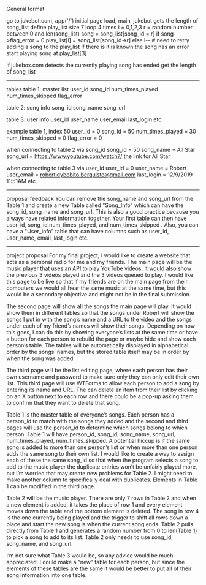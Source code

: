 General format

go to jukebot.com, app('/')
  initial page load, main_jukebot
    gets the length of song_list
    define play_list size 7
    loop 4 times i = 0,1,2,3
      r = random number between 0 and len(song_list)
      song = song_list[song_id = r]
      if song->flag_error = 0
        play_list[i] = song_list[song_id->r]
      else
        i-- # need to retry adding a song to the play_list if there is it is known the song has an error
    start playing song at play_list[3]

  if jukebox.com detects the currently playing song has ended
    get the length of song_list
    

----
tables
  table 1: master list
    user_id
    song_id
    num_times_played
    num_times_skipped
    flag_error
  
  table 2: song info
    song_id
    song_name
    song_url
    
  table 3: user info
    user_id
    user_name
    user_email
    last_login
    etc.
    
example
  table 1, index 50
    user_id = 0
    song_id = 50
    num_times_played = 30
    num_times_skipped = 0
    flag_error = 0
  
  when connecting to table 2 via song_id
    song_id = 50
    song_name = All Star
    song_url = https://www.youtube.com/watch?/ the link for All Star
    
  when connecting to table 3 via user_id
    user_id = 0
    user_name = Robert
    user_email = robertidybobito.berquiste@gmail.com
    last_login = 12/9/2019 11:51AM
    etc.
    
----
proposal feedback
You can remove the song_name and song_url from the Table 1 and create a new Table called "Song_Info" which can have the song_id, song_name and song_url. This is also a good practice because you always have related information together. Your first table can then have user_id, song_id,num_times_played, and num_times_skipped . Also, you can have a "User_info" table that can have columns such as  user_id, user_name, email, last_login etc.

----
project proposal
For my final project, I would like to create a website that acts as a personal radio for me and my friends. The main page will be the music player that uses an API to play YouTube videos. It would also show the previous 3 videos played and the 3 videos queued to play. I would like this page to be live so that if my friends are on the main page from their computers we would all hear the same music at the same time, but this would be a secondary objective and might not be in the final submission.

The second page will show all the songs the main page will play. It would show them in different tables so that the songs under Robert will show the songs I put in with the song’s name and a URL to the video and the songs under each of my friend’s names will show their songs. Depending on how this goes, I can do this by showing everyone’s lists at the same time or have a button for each person to rebuild the page or maybe hide and show each person’s table. The tables will be automatically displayed in alphabetical order by the songs’ names, but the stored table itself may be in order by when the song was added.

The third page will be the list editing page, where each person has their own username and password to make sure only they can only edit their own list. This third page will use WTForms to allow each person to add a song by entering its name and URL. The can delete an item from their list by clicking on an X button next to each row and there could be a pop-up asking them to confirm that they want to delete that song.

Table 1 is the master table of everyone’s songs. Each person has a person_id to match with the songs they added and the second and third pages will use the person_id to determine which songs belong to which person. Table 1 will have person_id, song_id, song_name, song_url, num_times_played, num_times_skipped. A potential hiccup is if the same song is added to more than one person’s list or when more than one person adds the same song to their own list. I would like to create a way to assign each of these the same song_id so that when the program selects a song to add to the music player the duplicate entries won’t be unfairly played more, but I’m worried that may create new problems for Table 2. I might need to make another column to specifically deal with duplicates. Elements in Table 1 can be modified in the third page.

Table 2 will be the music player. There are only 7 rows in Table 2 and when a new element is added, it takes the place of row 1 and every element moves down the table and the bottom element is deleted. The song in row 4 is the one currently being played and the trigger to shift all rows down a place and start the new song is when the current song ends. Table 2 pulls directly from Table 1 and generates a random number from 0 to len(Table 1) to pick a song to add to its list. Table 2 only needs to use song_id, song_name, and song_url.

I’m not sure what Table 3 would be, so any advice would be much appreciated. I could make a “new” table for each person, but since the elements of these tables are the same it would be better to put all of their song information into one table. 
